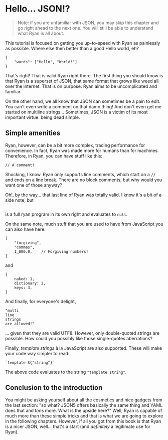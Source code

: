 # Hello... JSON!?

> Note: if you are unfamiliar with JSON, you may skip this chapter and go right ahead to the next one. You will still be able to understand what Ryan is all about.

This tutorial is focused on getting you up-to-speed with Ryan as painlessly as possible. Where else then better than a good Hello world, eh?

```ryan
{
    "words": ["Hello", "World!"]
}
```

That's right! That is valid Ryan right there. The first thing you should know is that Ryan is a superset of JSON, that same format that grows like weed all over the internet. That is on purpose: Ryan aims to be uncomplicated and familiar. 

On the other hand, we all know that JSON can sometimes be a pain to edit. You can't even write a comment on that damn thing! And don't even get me started on multiline strings... Sometimes, JSON is a victim of its most important virtue: being dead simple.


## Simple amenities

Ryan, however, can be a bit more complex, trading performance for convenience. In fact, Ryan was made more for humans than for machines. Therefore, in Ryan, you can have stuff like this:

```ryan
// A comment!
```

Shocking, I know. Ryan only supports line comments, which start on a `//` and ends on a line break. There are no block comments, but why would you want one of those anyway? 

Oh!, by the way... that last line of Ryan was totally valid. I know it's a bit of a side note, but
```ryan

```
is a full ryan program in its own right and evaluates to `null`. 

On the same note, much stuff that you are used to have from JavaScript you can also have here:
```ryan
[
    "forgiving",
    "commas", 
    1_000.0,    // Forgiving numbers!
]
```
and
```ryan
{
    naked: 1,
    dictionary: 2,
    keys: 3,
}
```
And finally, for everyone's delight, 
```
"multi
line
strings
are allowed!"
```
... given that they are valid UTF8. However, only double-quoted strings are possible. How could you possibly like those single-quotes aberrations?

Finally, _template strings_ à la JavaScript are also supported. These will make your code way simpler to read:
```
`template ${"string"}`
```
The above code evaluates to the string `"template string"`.

## Conclusion to the introduction

You might be asking yourself about all the cosmetics and nice gadgets from the last section: "so what? JSON5 offers basically the same thing and YAML does that and _tons_ more. What is the upside here?" Well, Ryan is capable of much more than these simple tricks and that is what we are going to explore in the following chapters. However, if all you got from this book is that Ryan is a nicer JSON, well... that's a start (and _definitely_ a legitimate use for Ryan).
